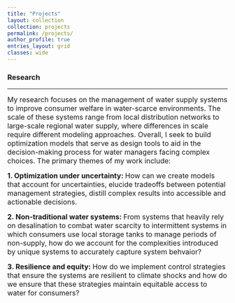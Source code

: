 ```yaml
---
title: "Projects"
layout: collection
collection: projects
permalink: /projects/
author_profile: true
entries_layout: grid
classes: wide
---
```

### Research
---

<font size="3">My research focuses on the management of water supply systems to improve consumer welfare in water-scarce environments. The scale of these systems range from local distribution networks to large-scale regional water supply, where differences in scale require different modeling approaches. Overall, I seek to build optimization models that serve as design tools to aid in the decision-making process for water managers facing complex choices. The primary themes of my work include:</font>

**<font size="3"> 1. Optimization under uncertainty:</font>** <font size="3">How can we create models that account for uncertainties, elucide tradeoffs between potential     management strategies, distill complex results into accessible and actionable decisions.</font>


**<font size="3"> 2. Non-traditional water systems:</font>** <font size="3">From systems that heavily rely on desalination to combat water scarcity to intermittent systems in which consumers use local storage tanks to manage periods of non-supply, how do we account for the complexities introduced by unique systems to accurately capture system behvaior?</font>


**<font size="3"> 3. Resilience and equity: </font>** <font size="3">How do we implement control strategies that ensure the systems are resilient to climate shocks and how do we ensure that these strategies maintain equitable access to water for consumers?</font>

